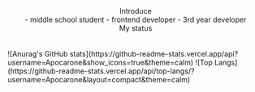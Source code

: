 <!--<h1>Introduce</h1>
<p>
  - middle school student
  - frontend developer
  - 3rd year developer
</p>

<h1>My Stats</h1>
<br/>
-->
<div align="center">
    Introduce
    <br/>
    - middle school student
    - frontend developer
    - 3rd year developer
</div>
    
<div align="center">My status</div>
    <br/>
    <br/>
    ![Anurag's GitHub stats](https://github-readme-stats.vercel.app/api?username=Apocarone&show_icons=true&theme=calm)
    ![Top Langs](https://github-readme-stats.vercel.app/api/top-langs/?username=Apocarone&layout=compact&theme=calm)
